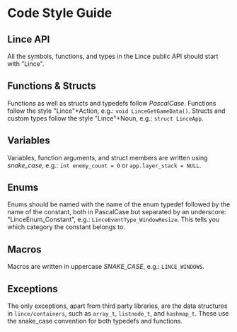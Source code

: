 # Code Style Guide

## Lince API
All the symbols, functions, and types in the Lince public API should start with "Lince".

## Functions & Structs
Functions as well as structs and typedefs follow *PascalCase*. Functions follow the style "Lince"+Action, e.g.: `void LinceGetGameData()`. Structs and custom types follow the style "Lince"+Noun, e.g.: `struct LinceApp`.

## Variables
Variables, function arguments, and struct members are written using *snake\_case*, e.g.: `int enemy_count = 0` or `app.layer_stack = NULL`.

## Enums
Enums should be named with the name of the enum typedef followed by the name of the constant, both in PascalCase but separated by an underscore: "LinceEnum\_Constant", e.g.: `LinceEventType_WindowResize`. This tells you which category the constant belongs to.

## Macros
Macros are written in uppercase *SNAKE\_CASE*, e.g.: `LINCE_WINDOWS`.

## Exceptions

The only exceptions, apart from third party libraries, are the data structures in `lince/containers`, such as `array_t`, `listnode_t`, and `hashmap_t`. These use the snake\_case convention for both typedefs and functions. 


